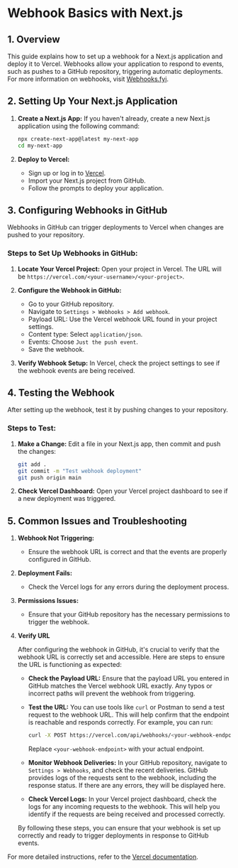 # Webhook Basics with Next.js

## 1. Overview

This guide explains how to set up a webhook for a Next.js application and deploy it to Vercel. Webhooks allow your application to respond to events, such as pushes to a GitHub repository, triggering automatic deployments. For more information on webhooks, visit [Webhooks.fyi](https://webhooks.fyi/).

## 2. Setting Up Your Next.js Application

1. **Create a Next.js App:**
   If you haven't already, create a new Next.js application using the following command:
   ```bash
   npx create-next-app@latest my-next-app
   cd my-next-app
   ```

2. **Deploy to Vercel:**
   - Sign up or log in to [Vercel](https://vercel.com).
   - Import your Next.js project from GitHub.
   - Follow the prompts to deploy your application.

## 3. Configuring Webhooks in GitHub

Webhooks in GitHub can trigger deployments to Vercel when changes are pushed to your repository.

### Steps to Set Up Webhooks in GitHub:

1. **Locate Your Vercel Project:**
   Open your project in Vercel. The URL will be `https://vercel.com/<your-username>/<your-project>`.

2. **Configure the Webhook in GitHub:**
   - Go to your GitHub repository.
   - Navigate to `Settings > Webhooks > Add webhook`.
   - Payload URL: Use the Vercel webhook URL found in your project settings.
   - Content type: Select `application/json`.
   - Events: Choose `Just the push event`.
   - Save the webhook.

3. **Verify Webhook Setup:**
   In Vercel, check the project settings to see if the webhook events are being received.

## 4. Testing the Webhook

After setting up the webhook, test it by pushing changes to your repository.

### Steps to Test:

1. **Make a Change:**
   Edit a file in your Next.js app, then commit and push the changes:
   ```bash
   git add .
   git commit -m "Test webhook deployment"
   git push origin main
   ```

2. **Check Vercel Dashboard:**
   Open your Vercel project dashboard to see if a new deployment was triggered.

## 5. Common Issues and Troubleshooting

1. **Webhook Not Triggering:**
   - Ensure the webhook URL is correct and that the events are properly configured in GitHub.

2. **Deployment Fails:**
   - Check the Vercel logs for any errors during the deployment process.

3. **Permissions Issues:**
   - Ensure that your GitHub repository has the necessary permissions to trigger the webhook.

4. **Verify URL**

   After configuring the webhook in GitHub, it's crucial to verify that the webhook URL is correctly set and accessible. Here are steps to ensure the URL is functioning as expected:

   - **Check the Payload URL:** Ensure that the payload URL you entered in GitHub matches the Vercel webhook URL exactly. Any typos or incorrect paths will prevent the webhook from triggering.

   - **Test the URL:** You can use tools like `curl` or Postman to send a test request to the webhook URL. This will help confirm that the endpoint is reachable and responds correctly. For example, you can run:
     ```bash
     curl -X POST https://vercel.com/api/webhooks/<your-webhook-endpoint>
     ```
     Replace `<your-webhook-endpoint>` with your actual endpoint.

   - **Monitor Webhook Deliveries:** In your GitHub repository, navigate to `Settings > Webhooks`, and check the recent deliveries. GitHub provides logs of the requests sent to the webhook, including the response status. If there are any errors, they will be displayed here.

   - **Check Vercel Logs:** In your Vercel project dashboard, check the logs for any incoming requests to the webhook. This will help you identify if the requests are being received and processed correctly.

   By following these steps, you can ensure that your webhook is set up correctly and ready to trigger deployments in response to GitHub events.

For more detailed instructions, refer to the [Vercel documentation](https://vercel.com/docs).
